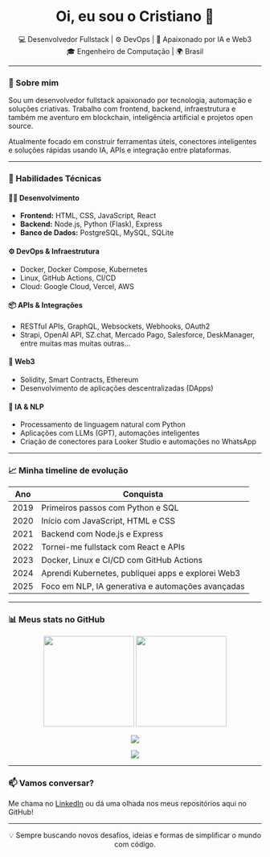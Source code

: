 <h1 align="center">Oi, eu sou o Cristiano 👋</h1>

<p align="center">
  💻 Desenvolvedor Fullstack | ⚙️ DevOps | 🧠 Apaixonado por IA e Web3<br/>
  🎓 Engenheiro de Computação | 🌍 Brasil
</p>

---

### 🚀 Sobre mim

Sou um desenvolvedor fullstack apaixonado por tecnologia, automação e soluções criativas. Trabalho com frontend, backend, infraestrutura e também me aventuro em blockchain, inteligência artificial e projetos open source.

Atualmente focado em construir ferramentas úteis, conectores inteligentes e soluções rápidas usando IA, APIs e integração entre plataformas.

---

### 🧠 Habilidades Técnicas

#### 👨‍💻 Desenvolvimento
- **Frontend:** HTML, CSS, JavaScript, React
- **Backend:** Node.js, Python (Flask), Express
- **Banco de Dados:** PostgreSQL, MySQL, SQLite

#### ⚙️ DevOps & Infraestrutura
- Docker, Docker Compose, Kubernetes  
- Linux, GitHub Actions, CI/CD  
- Cloud: Google Cloud, Vercel, AWS

#### 📦 APIs & Integrações
- RESTful APIs, GraphQL, Websockets,  Webhooks, OAuth2  
- Strapi, OpenAI API, SZ.chat, Mercado Pago, Salesforce, DeskManager, entre muitas mas muitas outras...

#### 🔐 Web3
- Solidity, Smart Contracts, Ethereum  
- Desenvolvimento de aplicações descentralizadas (DApps)

#### 🧠 IA & NLP
- Processamento de linguagem natural com Python  
- Aplicações com LLMs (GPT), automações inteligentes  
- Criação de conectores para Looker Studio e automações no WhatsApp

---

### 📈 Minha timeline de evolução

| Ano  | Conquista |
|------|-----------|
| 2019 | Primeiros passos com Python e SQL |
| 2020 | Início com JavaScript, HTML e CSS |
| 2021 | Backend com Node.js e Express |
| 2022 | Tornei-me fullstack com React e APIs |
| 2023 | Docker, Linux e CI/CD com GitHub Actions |
| 2024 | Aprendi Kubernetes, publiquei apps e explorei Web3 |
| 2025 | Foco em NLP, IA generativa e automações avançadas |

---

### 📊 Meus stats no GitHub

<p align="center">
  <img height="180em" src="https://github-readme-stats.vercel.app/api?username=cristianokoxne&show_icons=true&include_all_commits=true&count_private=true&theme=tokyonight" />
  <img height="180em" src="https://github-readme-stats.vercel.app/api/top-langs/?username=cristianokoxne&layout=compact&langs_count=10&theme=tokyonight" />
</p>

<p align="center">
  <img src="https://streak-stats.demolab.com?user=cristianokoxne&theme=tokyonight&hide_border=true" />
</p>

<p align="center">
  <img src="https://github-profile-trophy.vercel.app/?username=cristianokoxne&theme=dracula&column=7" />
</p>

---

### 📫 Vamos conversar?

Me chama no [LinkedIn](https://www.linkedin.com/in/seu-perfil) ou dá uma olhada nos meus repositórios aqui no GitHub!

---

<p align="center">
  💡 Sempre buscando novos desafios, ideias e formas de simplificar o mundo com código.
</p>
